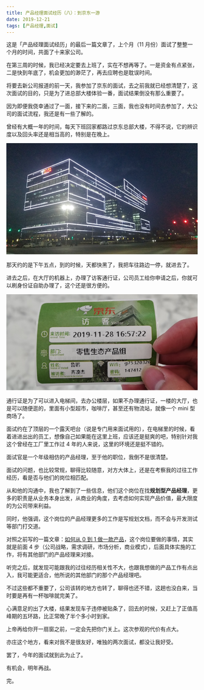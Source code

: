 ```yaml
---
title: 产品经理面试经历（八）：到京东一游
date: 2019-12-21
tags: [产品经理,面试]
---
```


这是「产品经理面试经历」的最后一篇文章了，上个月（11 月份）面试了整整一个月的时间，共面了十来家公司。

在第三周的时候，我已经决定要去上班了，实在不想再等了。一是资金有点紧张，二是快到年底了，机会更加的渺茫了，再去应聘也是耽误时间。

将要去新公司报道的前一天，我参加了京东的面试，去之前我就已经想清楚了，这次面试的目的，只是为了进总部大楼体验一番，面试结果倒没有那么重要了。

因为即便我侥幸通过了一面，接下来的二面，三面，我也没有时间去参加了，大公司的面试流程，我还是有一些了解的。

曾经有大概一年的时间，每天下班回家都路过京东总部大楼，不得不说，它的辨识度以及回头率还是相当高的，特别是在晚上。

![](../image/about_pm/IMG_20180119_174555R.jpg)

那天约的是下午五点，到的时候，天都快黑了，我把车往路边一停，就进去了。

进去之后，在大厅的机器上，办理了访客通行证，公司员工给你申请之后，你就可以刷身份证自助办理了，这个还是很方便的。

![](../image/about_pm/IMG_20191128_165941.jpg)

通行证是为了可以进入电梯间，去办公楼层，如果不办理通行证，一楼的大厅，也是可以随便逛的，里面有小型超市，咖啡厅，甚至还有物流站，就像一个 mini 型商场了。

面试约在了顶层的一个露天吧台（说是专门用来面试用的），在电梯里的时候，看着进进出出的员工，想像自己如果能在这里上班，应该还是挺爽的吧，特别针对我这个曾经在工厂里工作过 4 年的人来说，这里的环境还是挺不错的。

面试官是一个年级相仿的产品经理，至于他的职位，我倒不是很清楚。

面试的问题，也比较常规，聊得比较随意，对方大体上，还是在考察我的过往工作经历，看是否与他们的岗位相匹配。

从和他的沟通中，我也了解到了一些信息，他们这个岗位在找**规划型产品经理**，更多的职责是从业务本身出发，从商业的角度，去考虑如何实现产品价值，最大限度的为公司带来利益。

同时，他强调，这个岗位的产品经理更多的工作是写规划文档，而不会与开发测试等部门打交道。

对照之前写的一篇文章：[如何从 0 到 1 做一款产品](/2019/11/24/product-0-1)，这个岗位要做的事情，其实就是前面 4 步（公司战略，需求调研，市场分析，商业模式），后面具体实施的工作，将有其他部门的产品经理来对接。

听完之后，就发现可能跟我的过往经历相关性不大，也跟我想做的产品工作有点出入，我可能更适合，他所说的其他部门的那个产品经理吧。

不过这些都不重要了，公司该转的地方也转了，聊得也还不错，这趟也没白来，当时要是再有一杯咖啡就完美了。

心满意足的出了大楼，结果发现车子违停被贴条了，回去的时候，又赶上了正值高峰期的五环路，比正常晚了半个多小时到家。

上帝再给你开一扇窗之前，一定会先把你门关上。这次参观的代价有点大。

亦庄这个地方，看来对我不是很友好，唯独的两次面试，都没让我好受。

罢了，今年的面试就到此为止了。

有机会，明年再战。

完。


